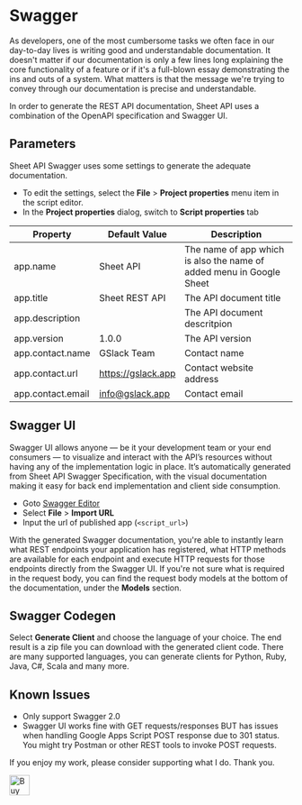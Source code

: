 # Swagger

As developers, one of the most cumbersome tasks we often face in our day-to-day lives is writing good and understandable documentation. It doesn't matter if our documentation is only a few lines long explaining the core functionality of a feature or if it's a full-blown essay demonstrating the ins and outs of a system. What matters is that the message we're trying to convey through our documentation is precise and understandable.

In order to generate the REST API documentation, Sheet API uses a combination of the OpenAPI specification and Swagger UI.

## Parameters

Sheet API Swagger uses some settings to generate the adequate documentation.
- To edit the settings, select the **File** > **Project properties** menu item in the script editor.
- In the **Project properties** dialog, switch to **Script properties** tab


| Property           | Default Value  | Description                                                          |
| -------------------|----------------| ---------------------------------------------------------------------|
| app.name           | Sheet API      | The name of app which is also the name of added menu in Google Sheet |
| app.title          | Sheet REST API | The API document title                                               |
| app.description    |                | The API document descritpion                                         |
| app.version        | 1.0.0          | The API version                                                      |
| app.contact.name   | GSlack Team    | Contact name                                                         |
| app.contact.url    | https://gslack.app | Contact website address                                          |
| app.contact.email  | info@gslack.app| Contact email                                                        |

## Swagger UI

Swagger UI allows anyone — be it your development team or your end consumers — to visualize and interact with the API’s resources without having any of the implementation logic in place. It’s automatically generated from Sheet API Swagger Specification, with the visual documentation making it easy for back end implementation and client side consumption.

- Goto [Swagger Editor](http://editor.swagger.io/)
- Select **File** > **Import URL**
- Input the url of published app (`<script_url>`)

With the generated Swagger documentation, you're able to instantly learn what REST endpoints your application has registered, what HTTP methods are available for each endpoint and execute HTTP requests for those endpoints directly from the Swagger UI. If you're not sure what is required in the request body, you can find the request body models at the bottom of the documentation, under the **Models** section.

## Swagger Codegen

Select **Generate Client** and choose the language of your choice. The end result is a zip file you can download with the generated client code. There are many supported languages, you can generate clients for Python, Ruby, Java, C#, Scala and many more.

## Known Issues

- Only support Swagger 2.0
- Swagger UI works fine with GET requests/responses BUT has issues when handling Google Apps Script POST response due to 301 status. You might try Postman or other REST tools to invoke POST requests.

If you enjoy my work, please consider supporting what I do. Thank you.

<a href='https://ko-fi.com/siquylee' target='_blank'><img height='36' style='border:0px;height:36px;' src='https://az743702.vo.msecnd.net/cdn/kofi2.png?v=0' border='0' alt='Buy Me a Coffee at ko-fi.com' /></a>
